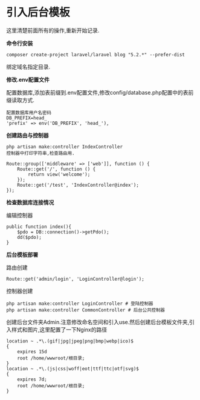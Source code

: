 # 引入后台模板

这里清楚前面所有的操作,重新开始记录.

**命令行安装**

```
composer create-project laravel/laravel blog "5.2.*" --prefer-dist
```

绑定域名指定目录.

**修改.env配置文件**

配置数据库,添加表前缀到.env配置文件,修改config\/database.php配置中的表前缀读取方式.

```
配置数据库用户名密码
DB_PREFIX=head_
'prefix' => env('DB_PREFIX', 'head_'),
```

**创建路由与控制器**

```
php artisan make:controller IndexController
控制器中打印字符串,检查路由用.
```

```
Route::group(['middleware' => ['web']], function () {
    Route::get('/', function () {
        return view('welcome');
    });
    Route::get('/test', 'IndexController@index');
});
```

**检查数据库连接情况**

编辑控制器

```
public function index(){
    $pdo = DB::connection()->getPdo();
    dd($pdo);
}
```

**后台模板部署**

路由创建

```
Route::get('admin/login', 'LoginController@login');
```

控制器创建

```
php artisan make:controller LoginController # 登陆控制器
php artisan make:controller CommonController # 后台公共控制器
```

创建后台文件夹Admin.注意修改命名空间和引入use.然后创建后台模板文件夹,引入样式和图片,这里配置了一下Nginx的路径

```
location ~ .*\.(gif|jpg|jpeg|png|bmp|webp|ico)$
{
    expires 15d
    root /home/wwwroot/根目录;
}
location ~ .*\.(js|css|woff|eot|ttf|ttc|otf|svg)$
{
    expires 7d;
    root /home/wwwroot/根目录;
}
```

